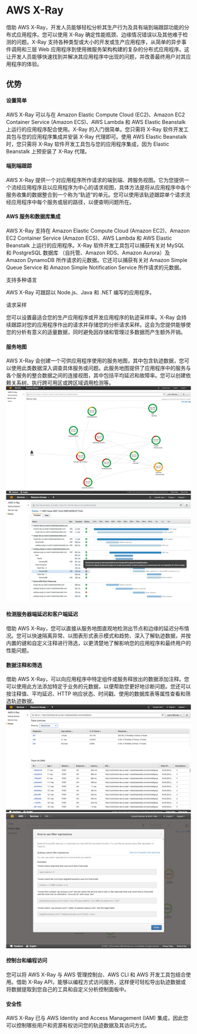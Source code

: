 # AWS X-Ray
借助 AWS X-Ray，开发人员能够轻松分析其生产行为及具有端到端跟踪功能的分布式应用程序。您可以使用 X-Ray 确定性能瓶颈、边缘情况错误以及其他难于检测的问题。X-Ray 支持各种类型或大小的开发或生产应用程序，从简单的异步事件调用和三层 Web 应用程序到使用微服务架构构建的复杂的分布式应用程序。这让开发人员能够快速找到并解决其应用程序中出现的问题，并改善最终用户对其应用程序的体验。
## 优势
#### 设置简单
AWS X-Ray 可以与在 Amazon Elastic Compute Cloud (EC2)、Amazon EC2 Container Service (Amazon ECS)、AWS Lambda 和 AWS Elastic Beanstalk 上运行的应用程序配合使用。X-Ray 的入门很简单。您只需将 X-Ray 软件开发工具包与您的应用程序集成并安装 X-Ray 代理即可。使用 AWS Elastic Beanstalk 时，您只需将 X-Ray 软件开发工具包与您的应用程序集成，因为 Elastic Beanstalk 上预安装了 X-Ray 代理。
#### 端到端跟踪
AWS X-Ray 提供一个对应用程序所作请求的端到端、跨服务视图。它为您提供一个流经应用程序且以应用程序为中心的请求视图，具体方法是将从应用程序中各个服务收集的数据整合到一个称为“轨迹”的单元。您可以使用该轨迹跟踪单个请求流经应用程序中每个服务或层的路径，以便查明问题所在。

#### AWS 服务和数据库集成

AWS X-Ray 支持在 Amazon Elastic Compute Cloud (Amazon EC2)、Amazon EC2 Container Service (Amazon ECS)、AWS Lambda 和 AWS Elastic Beanstalk 上运行的应用程序。X-Ray 软件开发工具包可以捕获有关对 MySQL 和 PostgreSQL 数据库 （自托管、Amazon RDS、Amazon Aurora）及 Amazon DynamoDB 所作请求的元数据。它还可以捕获有关对 Amazon Simple Queue Service 和 Amazon Simple Notification Service 所作请求的元数据。

支持多种语言

AWS X-Ray 可跟踪以 Node.js、Java 和 .NET 编写的应用程序。

请求采样

您可以设置最适合您的生产应用程序或开发应用程序的轨迹采样率。X-Ray 会持续跟踪对您的应用程序作出的请求并存储您的分析请求采样。这会为您提供能够使您的分析有意义的适量数据，同时避免因存储和管理过多数据而产生额外开销。
#### 服务地图
AWS X-Ray 会创建一个可供应用程序使用的服务地图，其中包含轨迹数据，您可以使用此类数据深入调查具体服务或问题。此服务地图提供了应用程序中的服务与各个服务的整合数据之间的连接视图，其中包括平均延迟和故障率。您可以创建依赖关系树、执行跨可用区或跨区域调用检测等。
![service-map](/assets/X-Ray_Screenshot1.b5f74e2132e72c0d180bb2199d20238742753b2f.jpg)
![trace](/assets/X-Ray_Screenshot2.75f8f7dfe80e70b94f401291d1ae3cb0fc9b4ba3.png)
#### 检测服务器端延迟和客户端延迟
借助 AWS X-Ray，您可以直接从服务地图直观地检测出节点和边缘的延迟分布情况。您可以快速隔离异常、以图表形式表示模式和趋势、深入了解轨迹数据，并按内置的键和自定义注释进行筛选，以更清楚地了解影响您的应用程序和最终用户的性能问题。
#### 数据注释和筛选
借助 AWS X-Ray，可以向应用程序中特定组件或服务释放出的数据添加注释。您可以使用此方法添加特定于业务的元数据，以便帮助您更好地诊断问题。您还可以按注释值、平均延迟、HTTP 响应状态、时间戳、使用的数据库表等属性查看和筛选轨迹数据。
![search](/assets/clouddebugger_screenshot_thumbnail4.699cb9c1e694b101cfab8d902871789efd7f7a22.png)
![detail](/assets/X-Ray_for_Reinvent-9_Page_09.54c34d683b7c1befc06f0eccaaa340cad104f8b8.jpg)
#### 控制台和编程访问
您可以将 AWS X-Ray 与 AWS 管理控制台、AWS CLI 和 AWS 开发工具包结合使用。借助 X-Ray API，能够以编程方式访问服务，这样便可轻松导出轨迹数据或将数据提取到您自己的工具和自定义分析控制面板中。
#### 安全性
AWS X-Ray 已与 AWS Identity and Access Management (IAM) 集成，因此您可以控制哪些用户和资源有权访问您的轨迹数据及其访问方式。